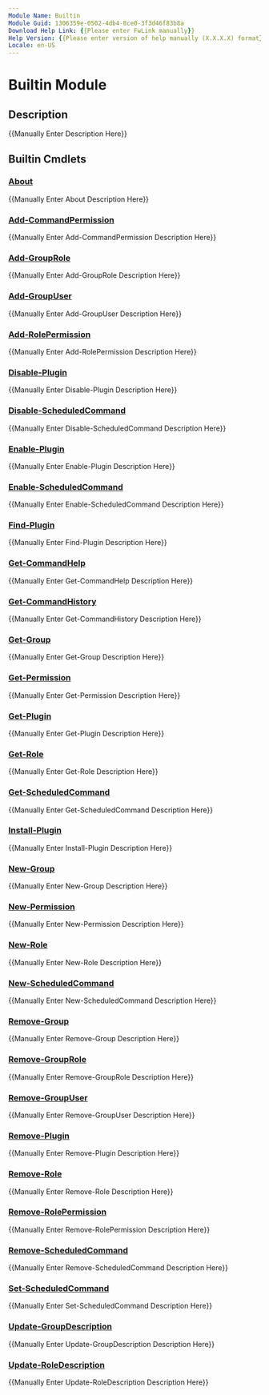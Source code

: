 ```yaml
---
Module Name: Builtin
Module Guid: 1306359e-0502-4db4-8ce0-3f3d46f83b8a
Download Help Link: {{Please enter FwLink manually}}
Help Version: {{Please enter version of help manually (X.X.X.X) format}}
Locale: en-US
---
```


# Builtin Module
## Description
{{Manually Enter Description Here}}

## Builtin Cmdlets
### [About](About.md)
{{Manually Enter About Description Here}}

### [Add-CommandPermission](Add-CommandPermission.md)
{{Manually Enter Add-CommandPermission Description Here}}

### [Add-GroupRole](Add-GroupRole.md)
{{Manually Enter Add-GroupRole Description Here}}

### [Add-GroupUser](Add-GroupUser.md)
{{Manually Enter Add-GroupUser Description Here}}

### [Add-RolePermission](Add-RolePermission.md)
{{Manually Enter Add-RolePermission Description Here}}

### [Disable-Plugin](Disable-Plugin.md)
{{Manually Enter Disable-Plugin Description Here}}

### [Disable-ScheduledCommand](Disable-ScheduledCommand.md)
{{Manually Enter Disable-ScheduledCommand Description Here}}

### [Enable-Plugin](Enable-Plugin.md)
{{Manually Enter Enable-Plugin Description Here}}

### [Enable-ScheduledCommand](Enable-ScheduledCommand.md)
{{Manually Enter Enable-ScheduledCommand Description Here}}

### [Find-Plugin](Find-Plugin.md)
{{Manually Enter Find-Plugin Description Here}}

### [Get-CommandHelp](Get-CommandHelp.md)
{{Manually Enter Get-CommandHelp Description Here}}

### [Get-CommandHistory](Get-CommandHistory.md)
{{Manually Enter Get-CommandHistory Description Here}}

### [Get-Group](Get-Group.md)
{{Manually Enter Get-Group Description Here}}

### [Get-Permission](Get-Permission.md)
{{Manually Enter Get-Permission Description Here}}

### [Get-Plugin](Get-Plugin.md)
{{Manually Enter Get-Plugin Description Here}}

### [Get-Role](Get-Role.md)
{{Manually Enter Get-Role Description Here}}

### [Get-ScheduledCommand](Get-ScheduledCommand.md)
{{Manually Enter Get-ScheduledCommand Description Here}}

### [Install-Plugin](Install-Plugin.md)
{{Manually Enter Install-Plugin Description Here}}

### [New-Group](New-Group.md)
{{Manually Enter New-Group Description Here}}

### [New-Permission](New-Permission.md)
{{Manually Enter New-Permission Description Here}}

### [New-Role](New-Role.md)
{{Manually Enter New-Role Description Here}}

### [New-ScheduledCommand](New-ScheduledCommand.md)
{{Manually Enter New-ScheduledCommand Description Here}}

### [Remove-Group](Remove-Group.md)
{{Manually Enter Remove-Group Description Here}}

### [Remove-GroupRole](Remove-GroupRole.md)
{{Manually Enter Remove-GroupRole Description Here}}

### [Remove-GroupUser](Remove-GroupUser.md)
{{Manually Enter Remove-GroupUser Description Here}}

### [Remove-Plugin](Remove-Plugin.md)
{{Manually Enter Remove-Plugin Description Here}}

### [Remove-Role](Remove-Role.md)
{{Manually Enter Remove-Role Description Here}}

### [Remove-RolePermission](Remove-RolePermission.md)
{{Manually Enter Remove-RolePermission Description Here}}

### [Remove-ScheduledCommand](Remove-ScheduledCommand.md)
{{Manually Enter Remove-ScheduledCommand Description Here}}

### [Set-ScheduledCommand](Set-ScheduledCommand.md)
{{Manually Enter Set-ScheduledCommand Description Here}}

### [Update-GroupDescription](Update-GroupDescription.md)
{{Manually Enter Update-GroupDescription Description Here}}

### [Update-RoleDescription](Update-RoleDescription.md)
{{Manually Enter Update-RoleDescription Description Here}}

